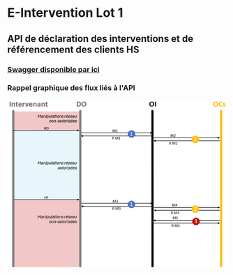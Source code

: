 # E-Intervention Lot 1

## API de déclaration des interventions et de référencement des clients HS

### [Swagger disponible par ici](https://before-interop.github.io/E-Intervention/?urls.primaryName=E-Intervention-v1.0.0-OAS3)

### Rappel graphique des flux liés à l'API

![Diagramme de séquencement Lot 2](Sequencement_flux_lot_1.png)
